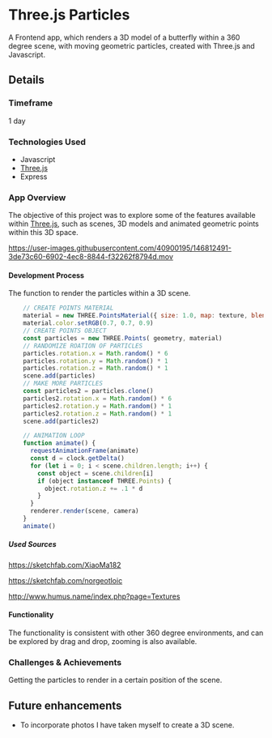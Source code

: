# Three.js Particles

A Frontend app, which renders a 3D model of a butterfly within a 360 degree scene, with moving geometric particles, created with Three.js and Javascript.

## Details

### Timeframe

1 day

### Technologies Used

* Javascript
* [Three.js](https://threejs.org/)
* Express

### App Overview

The objective of this project was to explore some of the features available within [Three.js](https://threejs.org/), such as scenes, 3D models and animated geometric points within this 3D space.


https://user-images.githubusercontent.com/40900195/146812491-3de73c60-6902-4ec8-8844-f32262f8794d.mov


#### Development Process

The function to render the particles within a 3D scene.

```js
    // CREATE POINTS MATERIAL
    material = new THREE.PointsMaterial({ size: 1.0, map: texture, blending: THREE.AdditiveBlending, depthTest: false, transparent: true, opacity: 0.5})
    material.color.setRGB(0.7, 0.7, 0.9)
    // CREATE POINTS OBJECT
    const particles = new THREE.Points( geometry, material)
    // RANDOMIZE ROATION OF PARTICLES
    particles.rotation.x = Math.random() * 6
    particles.rotation.y = Math.random() * 1
    particles.rotation.z = Math.random() * 1
    scene.add(particles)
    // MAKE MORE PARTICLES
    const particles2 = particles.clone()
    particles2.rotation.x = Math.random() * 6
    particles2.rotation.y = Math.random() * 1
    particles2.rotation.z = Math.random() * 1
    scene.add(particles2)

    // ANIMATION LOOP
    function animate() {
      requestAnimationFrame(animate)
      const d = clock.getDelta()
      for (let i = 0; i < scene.children.length; i++) {
        const object = scene.children[i]
        if (object instanceof THREE.Points) {
          object.rotation.z += .1 * d
        }
      }
      renderer.render(scene, camera)
    }
    animate()
```

##### Used Sources

https://sketchfab.com/XiaoMa182

https://sketchfab.com/norgeotloic

http://www.humus.name/index.php?page=Textures


#### Functionality

The functionality is consistent with other 360 degree environments, and can be explored by drag and drop, zooming is also available.

### Challenges & Achievements

Getting the particles to render in a certain position of the scene.

## Future enhancements

* To incorporate photos I have taken myself to create a 3D scene.
